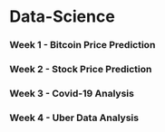 # Data-Science

### Week 1 - Bitcoin Price Prediction
### Week 2 - Stock Price Prediction
### Week 3 - Covid-19 Analysis
### Week 4 - Uber Data Analysis
